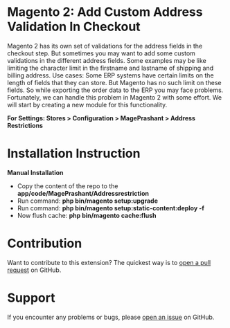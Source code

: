 # Magento 2: Add Custom Address Validation In Checkout
Magento 2 has its own set of validations for the address fields in the checkout step. But sometimes you may want to add some custom validations in the different address fields. Some examples may be like limiting the character limit in the firstname and lastname of shipping and billing address.
Use cases:
Some ERP systems have certain limits on the length of fields that they can store. But Magento has no such limit on these fields. So while exporting the order data to the ERP you may face problems.
Fortunately, we can handle this problem in Magento 2 with some effort. We will start by creating a new module for this functionality.

<b>For Settings: Stores > Configuration > MagePrashant > Address Restrictions</b>

# Installation Instruction

<b>Manual Installation</b>

- Copy the content of the repo to the <b>app/code/MagePrashant/Addressrestriction</b>
- Run command: <b>php bin/magento setup:upgrade</b>
- Run command: <b>php bin/magento setup:static-content:deploy -f</b>
- Now flush cache: <b>php bin/magento cache:flush</b>

# Contribution

Want to contribute to this extension? The quickest way is to <a href="https://help.github.com/articles/about-pull-requests/">open a pull request</a> on GitHub.

# Support

If you encounter any problems or bugs, please <a href="https://github.com/mageprashant/magento-2-checkout-addressrestriction/issues">open an issue</a> on GitHub.
